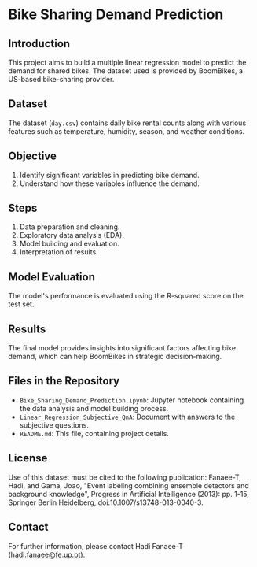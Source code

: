 # Bike Sharing Demand Prediction

## Introduction
This project aims to build a multiple linear regression model to predict the demand for shared bikes. The dataset used is provided by BoomBikes, a US-based bike-sharing provider.

## Dataset
The dataset (`day.csv`) contains daily bike rental counts along with various features such as temperature, humidity, season, and weather conditions.

## Objective
1. Identify significant variables in predicting bike demand.
2. Understand how these variables influence the demand.

## Steps
1. Data preparation and cleaning.
2. Exploratory data analysis (EDA).
3. Model building and evaluation.
4. Interpretation of results.

## Model Evaluation
The model's performance is evaluated using the R-squared score on the test set.

## Results
The final model provides insights into significant factors affecting bike demand, which can help BoomBikes in strategic decision-making.

## Files in the Repository
- `Bike_Sharing_Demand_Prediction.ipynb`: Jupyter notebook containing the data analysis and model building process.
- `Linear_Regression_Subjective_QnA`: Document with answers to the subjective questions.
- `README.md`: This file, containing project details.

## License
Use of this dataset must be cited to the following publication:
Fanaee-T, Hadi, and Gama, Joao, "Event labeling combining ensemble detectors and background knowledge", Progress in Artificial Intelligence (2013): pp. 1-15, Springer Berlin Heidelberg, doi:10.1007/s13748-013-0040-3.

## Contact
For further information, please contact Hadi Fanaee-T (hadi.fanaee@fe.up.pt).
